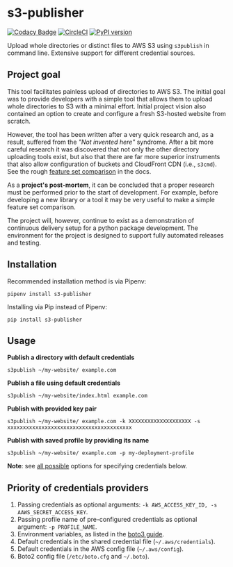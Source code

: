 # s3-publisher

[![Codacy Badge](https://api.codacy.com/project/badge/Grade/91264fd782414d7c8c40d7e2dbc4254a)](https://www.codacy.com/app/vagiz.d/s3-publisher?utm_source=github.com&amp;utm_medium=referral&amp;utm_content=vduseev/s3-publisher&amp;utm_campaign=Badge_Grade)
[![CircleCI](https://circleci.com/gh/vduseev/s3-publisher/tree/master.svg?style=shield)](https://circleci.com/gh/vduseev/s3-publisher/tree/master)
[![PyPI version](https://badge.fury.io/py/s3-publisher.svg)](https://badge.fury.io/py/s3-publisher)

Upload whole directories or distinct files to AWS S3 using `s3publish` in command line. Extensive support for different credential sources.

## Project goal

This tool facilitates painless upload of directories to AWS S3. The initial goal was to provide developers with a simple tool that allows them to upload whole directories to S3 with a minimal effort. Initial project vision also contained an option to create and configure a fresh S3-hosted website from scratch.

However, the tool has been written after a very quick research and, as a result, suffered from the *"Not invented here"* syndrome. After a bit more careful research it was discovered that not only the other directory uploading tools exist, but also that there are far more superior instruments that also allow configuration of buckets and CloudFront CDN (i.e., `s3cmd`). See the rough [feature set comparison](docs/feature_set_comparison.pdf) in the docs.

As a **project's post-mortem**, it can be concluded that a proper research must be performed prior to the start of development. For example, before developing a new library or a tool it may be very useful to make a simple feature set comparison.

The project will, however, continue to exist as a demonstration of continuous delivery setup for a python package development. The environment for the project is designed to support fully automated releases and testing. 

## Installation

Recommended installation method is via Pipenv:
```console
pipenv install s3-publisher
```

Installing via Pip instead of Pipenv:
```console
pip install s3-publisher
```

## Usage

**Publish a directory with default credentials**
```console
s3publish ~/my-website/ example.com
```

**Publish a file using default credentials**
```console
s3publish ~/my-website/index.html example.com
```

**Publish with provided key pair**
```console
s3publish ~/my-website/ example.com -k XXXXXXXXXXXXXXXXXXXX -s xxxxxxxxxxxxxxxxxxxxxxxxxxxxxxxxxxxxxxxx
```

**Publish with saved profile by providing its name**
```console
s3publish ~/my-website/ example.com -p my-deployment-profile
```

**Note**: see [all possible](#priority-of-credentials-providers) options for specifying credentials below.

## Priority of credentials providers

1. Passing credentials as optional arguments: `-k AWS_ACCESS_KEY_ID, -s AAWS_SECRET_ACCESS_KEY`.
1. Passing profile name of pre-configured credentials as optional argument: `-p PROFILE_NAME`.
1. Environment variables, as listed in the [boto3 guide](http://boto3.readthedocs.io/en/latest/guide/configuration.html#environment-variable-configuration).
1. Default credentials in the shared credential file (`~/.aws/credentials`).
1. Default credentials in the AWS config file (`~/.aws/config`).
1. Boto2 config file (`/etc/boto.cfg` and `~/.boto`).

